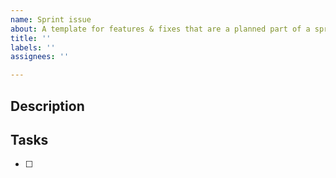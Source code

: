```yaml
---
name: Sprint issue
about: A template for features & fixes that are a planned part of a sprint
title: ''
labels: ''
assignees: ''

---
```


## Description


## Tasks
- [ ]
